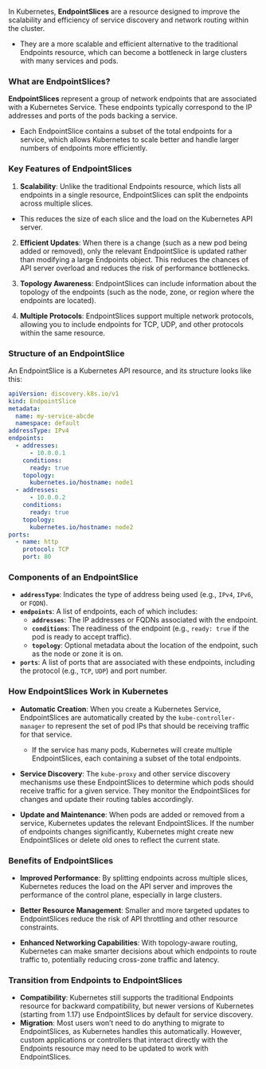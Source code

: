 In Kubernetes, **EndpointSlices** are a resource designed to improve the scalability and efficiency of service discovery and network routing within the cluster. 
- They are a more scalable and efficient alternative to the traditional Endpoints resource, which can become a bottleneck in large clusters with many services and pods.

### What are EndpointSlices?

**EndpointSlices** represent a group of network endpoints that are associated with a Kubernetes Service. These endpoints typically correspond to the IP addresses and ports of the pods backing a service. 
- Each EndpointSlice contains a subset of the total endpoints for a service, which allows Kubernetes to scale better and handle larger numbers of endpoints more efficiently.

### Key Features of EndpointSlices

1. **Scalability**: Unlike the traditional Endpoints resource, which lists all endpoints in a single resource, EndpointSlices can split the endpoints across multiple slices. 
- This reduces the size of each slice and the load on the Kubernetes API server.

2. **Efficient Updates**: When there is a change (such as a new pod being added or removed), only the relevant EndpointSlice is updated rather than modifying a large Endpoints object. This reduces the chances of API server overload and reduces the risk of performance bottlenecks.

3. **Topology Awareness**: EndpointSlices can include information about the topology of the endpoints (such as the node, zone, or region where the endpoints are located).

4. **Multiple Protocols**: EndpointSlices support multiple network protocols, allowing you to include endpoints for TCP, UDP, and other protocols within the same resource.

### Structure of an EndpointSlice

An EndpointSlice is a Kubernetes API resource, and its structure looks like this:

```yaml
apiVersion: discovery.k8s.io/v1
kind: EndpointSlice
metadata:
  name: my-service-abcde
  namespace: default
addressType: IPv4
endpoints:
  - addresses:
      - 10.0.0.1
    conditions:
      ready: true
    topology:
      kubernetes.io/hostname: node1
  - addresses:
      - 10.0.0.2
    conditions:
      ready: true
    topology:
      kubernetes.io/hostname: node2
ports:
  - name: http
    protocol: TCP
    port: 80
```

### Components of an EndpointSlice

- **`addressType`**: Indicates the type of address being used (e.g., `IPv4`, `IPv6`, or `FQDN`).
- **`endpoints`**: A list of endpoints, each of which includes:
  - **`addresses`**: The IP addresses or FQDNs associated with the endpoint.
  - **`conditions`**: The readiness of the endpoint (e.g., `ready: true` if the pod is ready to accept traffic).
  - **`topology`**: Optional metadata about the location of the endpoint, such as the node or zone it is on.
- **`ports`**: A list of ports that are associated with these endpoints, including the protocol (e.g., `TCP`, `UDP`) and port number.

### How EndpointSlices Work in Kubernetes

- **Automatic Creation**: When you create a Kubernetes Service, EndpointSlices are automatically created by the `kube-controller-manager` to represent the set of pod IPs that should be receiving traffic for that service. 
    - If the service has many pods, Kubernetes will create multiple EndpointSlices, each containing a subset of the total endpoints.

- **Service Discovery**: The `kube-proxy` and other service discovery mechanisms use these EndpointSlices to determine which pods should receive traffic for a given service. They monitor the EndpointSlices for changes and update their routing tables accordingly.

- **Update and Maintenance**: When pods are added or removed from a service, Kubernetes updates the relevant EndpointSlices. If the number of endpoints changes significantly, Kubernetes might create new EndpointSlices or delete old ones to reflect the current state.

### Benefits of EndpointSlices

- **Improved Performance**: By splitting endpoints across multiple slices, Kubernetes reduces the load on the API server and improves the performance of the control plane, especially in large clusters.

- **Better Resource Management**: Smaller and more targeted updates to EndpointSlices reduce the risk of API throttling and other resource constraints.

- **Enhanced Networking Capabilities**: With topology-aware routing, Kubernetes can make smarter decisions about which endpoints to route traffic to, potentially reducing cross-zone traffic and latency.

### Transition from Endpoints to EndpointSlices

- **Compatibility**: Kubernetes still supports the traditional Endpoints resource for backward compatibility, but newer versions of Kubernetes (starting from 1.17) use EndpointSlices by default for service discovery.
- **Migration**: Most users won’t need to do anything to migrate to EndpointSlices, as Kubernetes handles this automatically. However, custom applications or controllers that interact directly with the Endpoints resource may need to be updated to work with EndpointSlices.

